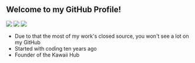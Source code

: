 ## Welcome to my GitHub Profile!
![](https://img.shields.io/badge/-Error44-5865f2)
![](https://img.shields.io/badge/Kawaii%20Hub-Online-5865f2)
![](https://komarev.com/ghpvc/?username=Error44-Developer&color=5865f2)

- Due to that the most of my work's closed source, you won't see a lot on my GitHub
- Started with coding ten years ago
- Founder of the Kawaii Hub

